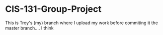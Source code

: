 # CIS-131-Group-Project
This is Troy's (my) branch where I upload my work before commiting it the master branch.... I think

